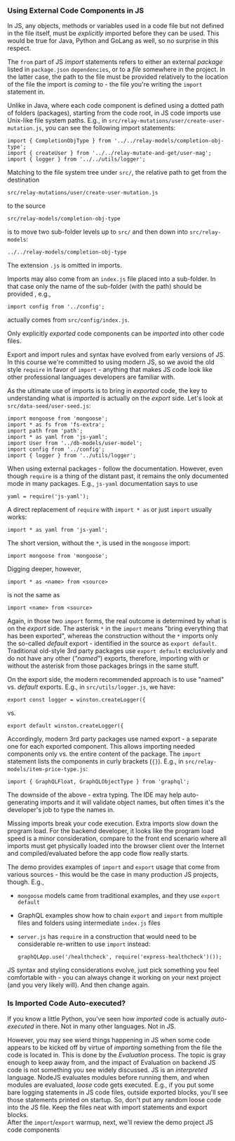 ### Using External Code Components in JS

In JS, any objects, methods or variables used in a code file but not defined in the file itself, must be *explicitly* imported before they can be used. This would be true for Java, Python and GoLang as well, so no surprise in this respect. 

The `from` part of JS *import* statements refers to either an external *package* listed in `package.json` `dependencies`, or to a *file* somewhere in the project. In the latter case, the path to the file must be provided relatively to the location of the file the import is *coming* to - the file you're writing the `import` statement in. 

Unlike in Java, where each code component is defined using a dotted path of folders (packages), starting from the code root, in JS code imports use Unix-like file system paths. E.g., in `src/relay-mutations/user/create-user-mutation.js`, you can see the following import statements:

```
import { CompletionObjType } from '../../relay-models/completion-obj-type';
import { createUser } from '../../relay-mutate-and-get/user-mag';
import { logger } from '../../utils/logger';
```

Matching to the file system tree under `src/`, the relative path to get from the destination 

```
src/relay-mutations/user/create-user-mutation.js
```

to the source

```
src/relay-models/completion-obj-type
```

is to move two sub-folder levels up to `src/` and then down into `src/relay-models`: 

```
../../relay-models/completion-obj-type
```

The extension `.js` is omitted in imports. 

Imports may also come from an `index.js` file placed into a sub-folder. In that case only the name of the sub-folder (with the path) should be provided , e.g., 

```
import config from '../config';
```

actually comes from `src/config/index.js`.

Only explicitly *exported* code components can be *imported* into other code files. 

Export and import rules and syntax have evolved from early versions of JS. In this course we're committed to using modern JS, so we avoid the old style `require` in favor of `import` - anything that makes JS code look like other professional languages developers are familiar with. 

As the ultimate use of imports is to bring in *exported* code, the key to understanding what is *imported* is actually on the *export* side. Let's look at `src/data-seed/user-seed.js`:

```
import mongoose from 'mongoose';
import * as fs from 'fs-extra';
import path from 'path';
import * as yaml from 'js-yaml';
import User from '../db-models/user-model';
import config from '../config';
import { logger } from '../utils/logger';
``` 

When using external packages - follow the documentation. However, even though `require` is a thing of the distant past, it remains the only documented mode in many packages. E.g., `js-yaml` documentation says to use

```
yaml = require('js-yaml');
```

A direct replacement of `require` with `import * as` or just `import` usually works:

```
import * as yaml from 'js-yaml';
```

The short version, without the `*`, is used in the `mongoose` import:

```
import mongoose from 'mongoose';
```

Digging deeper, however, 

```
import * as <name> from <source>
``` 

is not the same as  

```
import <name> from <source>
```

Again, in those two `import` forms, the real outcome is determined by what is on the *export* side. The asterisk `*` in the `import` means "bring everything that has been exported", whereas the construction without the `*` imports only the so-called *default* export - identified in the source as `export default`. Traditional old-style 3rd party packages use `export default` exclusively and do not have any other (*"named"*) exports, therefore, importing with or without the asterisk from those packages brings in the same stuff.

On the export side, the modern recommended approach is to use "named" vs. *default* exports. E.g., in `src/utils/logger.js`, we have:

```
export const logger = winston.createLogger({
```

vs. 

```
export default winston.createLogger({
```

Accordingly, modern 3rd party packages use named export - a separate one for each exported component. This allows importing needed components only vs. the entire content of the package. The `import` statement lists the components in curly brackets (`{}`). E.g., in `src/relay-models/item-price-type.js`:

```
import { GraphQLFloat, GraphQLObjectType } from 'graphql';
```

The downside of the above - extra typing. The IDE may help auto-generating imports and it will validate object names, but often times it's the developer's job to type the names in. 

Missing imports break your code execution. Extra imports slow down the program load. For the backend developer, it looks like the program load speed is a minor consideration, compare to the front end scenario where all imports must get physically loaded into the browser client over the Internet and compiled/evaluated before the app code flow really starts.

The demo provides examples of `import` and `export` usage that come from various sources - this would be the case in many production JS projects, though. E.g., 

- `mongoose` models came from traditional examples, and they use `export default`
- GraphQL examples show how to chain `export` and `import` from multiple files and folders using intermediate `index.js` files
- `server.js` has `require` in a construction that would need to be considerable re-written to use `import` instead:

  ```
  graphQLApp.use('/healthcheck', require('express-healthcheck')());
  ```

JS syntax and styling considerations evolve, just pick something you feel comfortable with - you can always change it working on your next project (and you very likely will). And then change again.

### Is Imported Code Auto-executed?

If you know a little Python, you've seen how *imported* code is actually *auto-executed* in there. Not in many other languages. Not in JS.

However, you may see wierd things happening in JS when some code appears to be kicked off by virtue of *importing* something from the file the code is located in. This is done by the *Evaluation* process. The topic is gray enough to keep away from, and the impact of Evaluation on backend JS code is not something you see widely discussed. JS is an *interpreted* language. NodeJS evaluates modules before running them, and when modules are evaluated, *loose* code gets executed. E.g., if you put some bare logging statements in JS code files, outside exported blocks, you'll see those statements printed on startup. So, don't put any random loose code into the JS file. Keep the files neat with import statements and export blocks. 
<br>
After the `import`/`export` warmup, next, we'll review the demo project JS code components